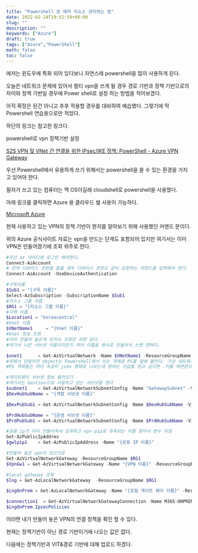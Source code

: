 ```yaml
---
title: "Powershell 로 에저 리소스 관리하는 법"
date: 2022-02-10T19:52:59+09:00
slug: ""
description: ""
keywords: ["Azure"]
draft: true
tags: ["Azure","PowerShell"]
math: false
toc: false
---
```


에저는 윈도우에 특화 되어 있다보니 자연스레 powershell을 많이 사용하게 된다.

오늘은 네트워크 문제에 있어서 멀티 vpn을 쓰게 될 경우 경로 기반과 정책 기반으로의 차이와 정책 기반일 경우에 Power shell로 설정 하는 방법을 적어보겠다.

아직 확정은 된건 아니고 추후 적용할 경우를 대비하여 예습했다. 그렇기에 딱 Powershell 연습용으로만 적었다.

하단의 링크는 참고한 링크다.

powershell로 vpn 정책기반 설정

[S2S VPN 및 VNet 간 연결을 위한 IPsec/IKE 정책: PowerShell - Azure VPN Gateway](https://docs.microsoft.com/ko-kr/azure/vpn-gateway/vpn-gateway-ipsecikepolicy-rm-powershell)


우선 Powershell에서 유용하게 쓰기 위해서는 powershell을 쓸 수 있는 환경을 가지고 있어야 한다.

필자가 쓰고 있는 컴퓨터는 맥 OS이길래 cloudshell로 powershell을 사용했다. 

아래 링크를 클릭하면 Azure 용 클라우드 쉘 사용이 가능하다.

[Microsoft Azure](https://portal.azure.com/#cloudshell/)

현재 사용하고 있는 VPN의 정책 기반이 뭔지를 알아보기 위해 사용했던 커맨드 문이다.

위의 Azure 공식사이트 자료는 vpn을 만드는 단계도 포함되어 있지만 여기서는 이미 VPN은 만들어졌기에 조회 위주로 한다.

```powershell
#우선 az 아이디에 로그인 해야한다.
Connect-AzAccount
# 만약 디바이스 권한을 없을 경우 디바이스 권한도 같이 요청하는 커맨드를 입력해야 한다.
Connect-AzAccount -UseDeviceAuthentication

#구독이름
$Sub1 = "{구독 이름}"
Select-AzSubscription -SubscriptionName $Sub1
#리소스 그룹 이릅
$RG1 = "{리소스 그룹 이름}"
#지역 이름
$Location1 = "koreacentral"
#Vnet 이름
$VNetName1     = "{Vnet 이름}"
#Vnet 정보 조회
#이미 만들어 놓은게 있어서 조회만 하면 된다.
#여기서 나온 서브넷 이름이라든지 여러 이름을 변수로 만들어서 쓰면 편하다.

$vnet1      = Get-AzVirtualNetwork -Name $VNetName1 -ResourceGroupName $RG1
#위에서 만들어진 object는 Powershell에서 쓰는 객체로 PS를 앞에 붙인다. 가상 네트워크 같은 경우에는 PSVirtualNetwork이다.
#PS 객체들은 여러 속성이 json 형태로 나오는데 원하는 키값을 얻고 싶으면 .키를 하면된다. 예를 들면 $vnet1.id 등이다.

#게이트웨이 서브넷 정보 불러오기
#여기서는 bastion으로 사용하고 있는 서브넷을 썼다
$subnet1    = Get-AzVirtualNetworkSubnetConfig -Name "GatewaySubnet" -VirtualNetwork $vnet1 
$DevHubSubName = "{개발 서브넷 이름}"

$DevPubSub1 = Get-AzVirtualNetworkSubnetConfig -Name $DevHubSubName -VirtualNetwork $vnet1

$PrdHubSubName = "{운영 서브넷 이름}"
$PrdPubSub1 = Get-AzVirtualNetworkSubnetConfig -Name $PrdHubSubName -VirtualNetwork $vnet1

#공용 ip가 이미 만들어져서 조회하고 vpn pip로 추측되는 이름 찾아서 변수 지정
Get-AzPublicIpAddres
$gwlpip1    = Get-AzPublicIpAddress -Name "{공용 IP 이름}"

#만들어 놓은 vpn이 있으므로 
Get-AzVirtualNetworkGateway -ResourceGroupName $RG1
$VpnGw1 = Get-AzVirtualNetworkGateway -Name "{VPN 이름}" -ResourceGroupName $RG1

#local gateway 조회
$lng = Get-AzLocalNetworkGateway  -ResourceGroupName $RG1

$LngOnPrem = Get-AzLocalNetworkGateway -Name "{로컬 게이트 웨이 이름}" -ResourceGroupName $RG1

$connection1  = Get-AzVirtualNetworkGatewayConnection -Name M365-ONPREMISE-CONNECT-1 -ResourceGroupName $RG1
$LngOnPrem.IpsecPolicies
```

이러면 내가 만들어 놓은 VPN의 연결 정책을 확인 할 수 있다.

현재는 정책기반이 아닌 경로 기반이기에 나오는 값은 없다.

다음에는 정책기반과 VIT&경로 기반에 대해 업로드 하겠다.